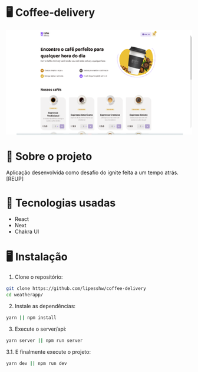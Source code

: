 # 🖥️ Coffee-delivery

<img src="/.github/project.png">

# 📙 Sobre o projeto

Aplicação desenvolvida como desafio do ignite feita a um tempo atrás. [REUP]

# 🚀 Tecnologias usadas

- React
- Next
- Chakra UI

# 🖥️ Instalação

1. Clone o repositório:
```bash
git clone https://github.com/lipesshw/coffee-delivery
cd weatherapp/
```

2. Instale as dependências:
```bash
yarn || npm install
```

3. Execute o server/api:
```bash
yarn server || npm run server
```

3.1. E finalmente execute o projeto:
```bash
yarn dev || npm run dev
```
